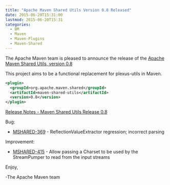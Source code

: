 ```yaml
---
title: "Apache Maven Shared Utils Version 0.8 Released"
date: 2015-06-20T15:31:00
lastmod: 2015-06-20T15:31
categories:
  - BM
  - Maven
  - Maven-Plugins
  - Maven-Shared
---
```

The Apache Maven team is pleased to announce the release of the 
[Apache Maven Shared Utils, version 0.8](http://maven.apache.org/shared/maven-shared-utils/)

This project aims to be a functional replacement for plexus-utils in Maven.


```xml
<plugin>
  <groupId>org.apache.maven.shared</groupId>
  <artifactId>maven-shared-utils</artifactId>
  <version>0.8</version>
</plugin>
```

<!-- more -->

[Release Notes - Maven Shared Utils Release 0.8](https://issues.apache.org/jira/secure/ReleaseNote.jspa?projectId=12317922&version=12331409)

Bug:

 * [MSHARED-369](https://issues.apache.org/jira/browse/MSHARED-369) - ReflectionValueExtractor regression; incorrect parsing

Improvement:

* [MSHARED-415](https://issues.apache.org/jira/browse/MSHARED-415) - Allow passing a Charset to be used by the StreamPumper to read from the input streams

Enjoy,

-The Apache Maven team 
